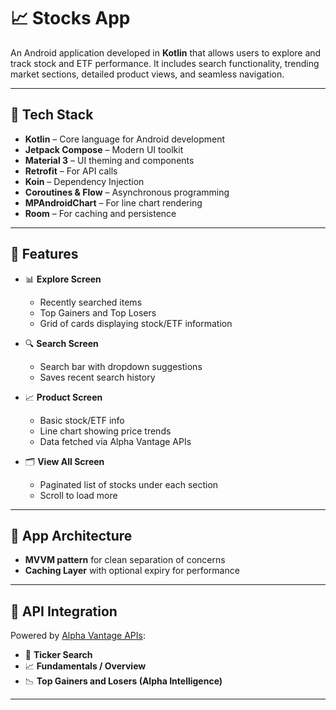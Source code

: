 # 📈 Stocks App

An Android application developed in **Kotlin** that allows users to explore and track stock and ETF performance. It includes search functionality, trending market sections, detailed product views, and seamless navigation.

---

## 🚀 Tech Stack

- **Kotlin** – Core language for Android development  
- **Jetpack Compose** – Modern UI toolkit  
- **Material 3** – UI theming and components  
- **Retrofit** – For API calls  
- **Koin** – Dependency Injection   
- **Coroutines & Flow** – Asynchronous programming  
- **MPAndroidChart** – For line chart rendering  
- **Room** – For caching and persistence  

---

## 📱 Features

- 📊 **Explore Screen**
  - Recently searched items
  - Top Gainers and Top Losers
  - Grid of cards displaying stock/ETF information

- 🔍 **Search Screen**
  - Search bar with dropdown suggestions
  - Saves recent search history

- 📈 **Product Screen**
  - Basic stock/ETF info
  - Line chart showing price trends
  - Data fetched via Alpha Vantage APIs

- 🗂️ **View All Screen**
  - Paginated list of stocks under each section
  - Scroll to load more

---

## 🧠 App Architecture

- **MVVM pattern** for clean separation of concerns  
- **Caching Layer** with optional expiry for performance  

---

## 🔗 API Integration

Powered by [Alpha Vantage APIs](https://www.alphavantage.co):

- 🔎 **Ticker Search**
- 📈 **Fundamentals / Overview**
- 📉 **Top Gainers and Losers (Alpha Intelligence)**

---
